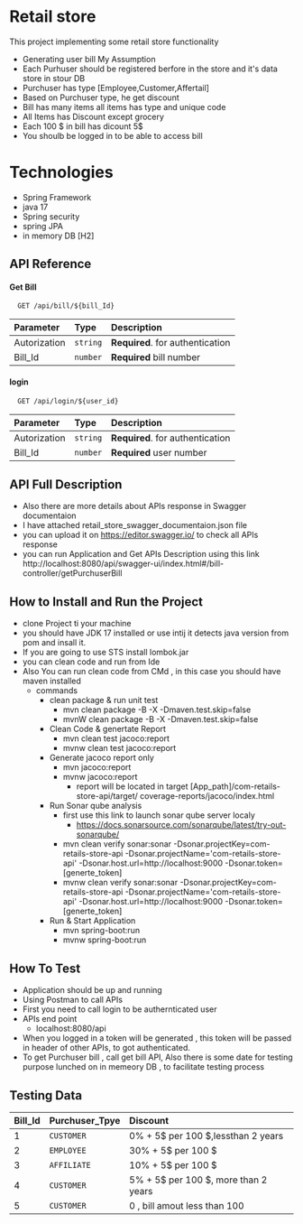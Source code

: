 
# Retail store

This project implementing some retail store functionality 
- Generating user bill
My Assumption 
- Each Purhuser should be registered berfore in the store and it's data store in stour DB
- Purchuser has type [Employee,Customer,Affertail]
- Based on Purchuser type, he get discount
- Bill has many items all items has type and unique code
- All Items has Discount except grocery
- Each 100 $ in bill has dicount 5$
- You shoulb be logged in to be able to access bill

# Technologies
- Spring Framework
- java 17
- Spring security
- spring JPA
- in memory DB [H2]

 






## API Reference

#### Get Bill

```http
  GET /api/bill/${bill_Id}
```

| Parameter    | Type     | Description                      |
| :----------- | :------- | :---------------------------     |
| Autorization | `string` | **Required**. for authentication |
| Bill_Id      |`number`  | **Required**  bill number

####  login

```http
  GET /api/login/${user_id}
```

| Parameter    | Type     | Description                         |
| :--------    | :------- | :--------------------------------   |
| Autorization | `string` | **Required**. for authentication    |
| Bill_Id      |`number`  | **Required**  user number           |




## API Full Description

 - Also there are more details about APIs response in Swagger documentaion
 - I have attached retail_store_swagger_documentaion.json file
 - you can upload it on https://editor.swagger.io/ to check all APIs response
 - you can run Application and Get APIs Description using this link
    http://localhost:8080/api/swagger-ui/index.html#/bill-controller/getPurchuserBill

## How to Install and Run the Project
- clone Project ti your machine
- you should have JDK 17 installed or use intij it detects java version from pom and insall it.
- If you are going to use STS install lombok.jar 
- you can clean code and run from Ide
- Also You can run clean code from CMd , in this case you should have maven installed
    - commands 
        - clean package & run unit test
            - mvn clean package -B -X -Dmaven.test.skip=false
            - mvnW clean package -B -X -Dmaven.test.skip=false
        - Clean Code & genertate Report
           -  mvn clean test jacoco:report
            - mvnw clean test jacoco:report
        - Generate jacoco report only
            - mvn  jacoco:report
            - mvnw  jacoco:report
                - report will be located in target
            [App_path]/com-retails-store-api/target/         coverage-reports/jacoco/index.html
        - Run Sonar qube analysis 
            -  first use this link to launch sonar qube server localy 
                - https://docs.sonarsource.com/sonarqube/latest/try-out-sonarqube/
            - mvn clean verify sonar:sonar -Dsonar.projectKey=com-retails-store-api -Dsonar.projectName='com-retails-store-api' -Dsonar.host.url=http://localhost:9000 -Dsonar.token=[generte_token]
            - mvnw clean verify sonar:sonar -Dsonar.projectKey=com-retails-store-api -Dsonar.projectName='com-retails-store-api' -Dsonar.host.url=http://localhost:9000 -Dsonar.token=[generte_token]
        - Run & Start Application
            - mvn spring-boot:run
            - mvnw spring-boot:run
        
## How To Test
- Application should be up and running 
- Using Postman to call APIs
- First you need to call login to be authernticated user
- APIs end point
    - localhost:8080/api
- When you logged in a token will be generated , this token will be passed in header of other APIs, to got authenticated.
- To get Purchuser bill , call get bill API, Also there is some date for testing purpose lunched on in memeory DB , to facilitate testing process
## Testing Data
| Bill_Id | Purchuser_Tpye | Discount                   |
| :-------| :------- | :---------------------------     |
| 1       | `CUSTOMER` | 0%  + 5$ per 100 $,lessthan 2 years           |
| 2       |`EMPLOYEE`  | 30% + 5$ per 100 $
| 3       |`AFFILIATE` |10% + 5$ per 100 $
| 4       |`CUSTOMER`  | 5%  + 5$ per 100 $, more than 2 years
| 5       |`CUSTOMER`  | 0 , bill amout less than 100










